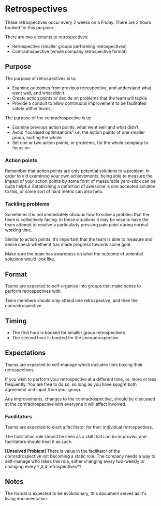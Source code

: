 # Retrospectives

These retrospectives occur every 2 weeks on a Friday. There are 2 hours booked for this purpose. 

There are two elements to retrospectives:

* Retrospective (smaller groups performing retrospectives)
* Comradrospective (whole company retrospective format)

## Purpose 

The purpose of retrospectives is to:

* Examine outcomes from previous retrospective, and understand what went well, and what didn’t.
* Create action points or decide on problems that the team will tackle
* Provide a conduit to allow continuous improvement to be facilitated safely within teams.


The purpose of the comradrospective is to:

*  Examine previous action points, what went well and what didn’t.
*  Avoid “localised optimisations” i.e. the action points of one smaller group, hurting the whole.
*  Set one or two action points, or problems, for the whole company to focus on.

### Action points

Remember that action points are only potential solutions to a problem. In order to aid examining your own achievements, being able to measure the impact of your action points by some form of measurable yard-stick can be quite helpful. Establishing a definition of awesome is one accepted solution to this, or some sort of hard metric can also help.

### Tackling problems

Sometimes it is not immediately obvious how to solve a problem that the team is collectively facing. In these situations it may be wise to have the team attempt to resolve a particularly pressing pain point during normal working time.

Similar to action points, it’s important that the team is able to measure and sense check whether it has made progress towards some goal. 

Make sure the team has awareness on what the outcome of potential solutions would look like.

## Format

Teams are expected to self-organise into groups that make sense to perform retrospectives with.

Team members should only attend one retrospective, and then the comradrospective.

## Timing

* The first hour is booked for smaller group retrospectives
* The second hour is booked for the comradrospective

## Expectations

Teams are expected to self-manage which includes time boxing their retrospectives.

If you wish to perform your retrospective at a different time, or, more or less frequently. You are free to do so, so long as you have sought both agreement and input from your group.

Any improvements, changes to the comradrospective, should be discussed at the comradrospective with everyone it will affect involved.

### Facilitators

Teams are expected to elect a facilitator for their individual retrospectives.

The facilitation role should be seen as a skill that can be improved, and facilitators should treat it as such.

**[Unsolved Problem]** There is value in the facilitator of the comradrospective not becoming a static role. The company needs a way to self-manage who takes this role, either changing every two-weekly or changing every 2,3,4 retrospectives??

## Notes

The format is expected to be evolutionary, this document serves as it's living documentation. 
